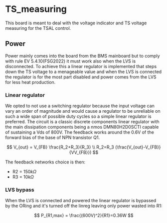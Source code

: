 # TS_measuring

This board is meant to deal with the voltage indicator and TS voltage measuring for the TSAL control.

## Power

Power mainly comes into the board from the BMS mainboard but to comply with rule EV 5.4.10(FSG2022) it must work also when the LVS is disconnected. To achieve this a linear regulator is implemented that steps down the TS voltage to a menageable value and when the LVS is connected the regulator is for the most part disabled and power comes from the LVS for less heat production.

### Linear regulator

We opted to not use a switching regulator because the input voltage can vary an order of magnitude and would cause a regulator to be unreliable on such a wide span of possible duty cycles so a simple linear regulator is preferred.
The circuit is a classic discrete components linear regulator with the main dissipation components being a nmos DMN80H2D0SCTI capable of sustaining a Vds of 800V. The feedback works around the 0.6V of the forward bias of the base of NPN transistor Q1.

$$
	V_{out} = V_{FB} \frac{R_2+R_3}{R_3} \\
	R_2=R_3 (\frac{V_{out}-V_{FB}}{VV_{FB}})
$$

The feedback networks choice is then:
- R2 = $150k\Omega$
- R3 = $10k\Omega$

### LVS bypass

When the LVS is connected and powered the linear regulator is bypassed by the ORing and it's turned off the linreg leaving only power wasted into R1:

$$
	P_{R1,max} = \frac{(600V)^2}{R1}=0.36W
$$


